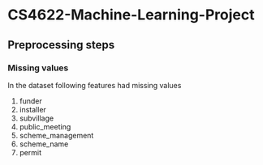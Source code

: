 # CS4622-Machine-Learning-Project <a name="TOP"></a>

<!-- ## Table of Contents
1. [Preprocessng Steps](#Preproocessing_steps) -->


## Preprocessing steps

### Missing values

In the dataset following features had missing values

 1. funder
 2. installer
 3. subvillage
 4. public_meeting
 5. scheme_management
 6. scheme_name
 7. permit
